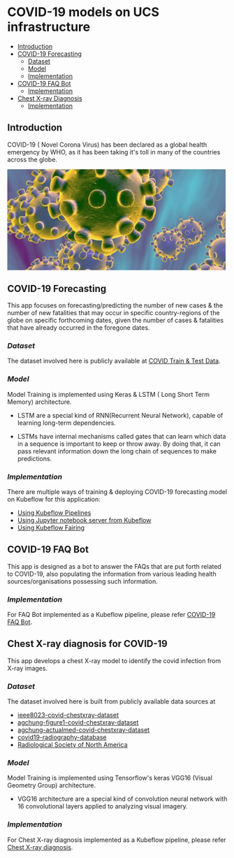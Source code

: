 # COVID-19 models on UCS infrastructure

<!-- vscode-markdown-toc -->
* [Introduction](#Introduction)
* [COVID-19 Forecasting](#COVIDForecasting)
     * [Dataset](#Dataset)
     * [Model](#Model)
     * [Implementation](#ForecastImplementation)
* [COVID-19 FAQ Bot](#COVIDFaqBot)
     * [Implementation](#FAQImplementation)
* [Chest X-ray Diagnosis](#chestXrayDiagnosis)
     * [Implementation](#DiagnosisImplementation) 

<!-- vscode-markdown-toc-config
	numbering=false
	autoSave=true
	/vscode-markdown-toc-config -->
<!-- /vscode-markdown-toc -->

## <a name='Introduction'></a>Introduction
COVID-19 ( Novel Corona Virus) has been declared as a global health emergency by WHO,
as it has been taking it's toll in many of the countries across the globe.

<img src="./pictures/corona_virus.jpg" width="500" align="middle"/>

## <a name='COVIDForecasting'></a>COVID-19 Forecasting

This app focuses on forecasting/predicting the number of new cases & the number of new
fatalities that may occur in specific country-regions of the globe on specific forthcoming dates,
given the number of cases & fatalities that have already occurred in the foregone dates.

### <a name='Dataset'></a>*Dataset*
The dataset involved here is publicly available at [COVID Train & Test Data](https://www.kaggle.com/c/covid19-global-forecasting-week-4/data).


### <a name='Model'></a>*Model*

 Model Training is implemented using Keras & LSTM ( Long Short Term Memory) architecture.

   * LSTM are a special kind of RNN(Recurrent Neural Network), capable of learning long-term dependencies.

   * LSTMs have internal mechanisms called gates that can learn which data in a sequence is important to keep or throw away. By doing that, it can pass relevant information down the long chain of sequences to make predictions.

### <a name='ForecastImplementation'></a>*Implementation*

There are multiple ways of training & deploying COVID-19 forecasting model on Kubeflow for this application:
  - [Using Kubeflow Pipelines](./pipelines)
  - [Using Jupyter notebook server from Kubeflow](./notebook)
  - [Using Kubeflow Fairing](./fairing)

## <a name='COVIDFaqBot'></a>COVID-19 FAQ Bot

 This app is designed as a bot to answer the FAQs that are put forth related to COVID-19, also populating the information from various leading health sources/organisations possessing such information.

### <a name='FAQImplementation'></a>*Implementation*

For FAQ Bot implemented as a Kubeflow pipeline, please refer [COVID-19 FAQ Bot](./pipelines/faq-bot).

## <a name='chestXrayDiagnosis'></a>Chest X-ray diagnosis for COVID-19

  This app develops a chest X-ray model to identify the covid infection from X-ray images.

  
 ### <a name='Dataset'></a>*Dataset*
The dataset involved here is built from publicly available data sources at
* [ieee8023-covid-chestxray-dataset](https://github.com/ieee8023/covid-chestxray-dataset)
* [agchung-figure1-covid-chestxray-dataset](https://github.com/agchung/Figure1-COVID-chestxray-dataset)
* [agchung-actualmed-covid-chestxray-dataset](https://github.com/agchung/Actualmed-COVID-chestxray-dataset)
* [covid19-radiography-database](https://www.kaggle.com/tawsifurrahman/covid19-radiography-database)
* [Radiological Society of North America](https://www.kaggle.com/c/rsna-pneumonia-detection-challenge (which came from: https://nihcc.app.box.com/v/ChestXray-NIHCC))


### <a name='Model'></a>*Model*

 Model Training is implemented using Tensorflow's keras VGG16 (Visual Geometry Group) architecture.

   * VGG16 architecture are a special kind of convolution neural network with 16 convolutional layers applied to analyzing visual imagery.


### <a name='DiagnosisImplementation'></a>*Implementation*   

For Chest X-ray diagnosis implemented as a Kubeflow pipeline, please refer [Chest X-ray diagnosis](./pipelines/chest-xray).
